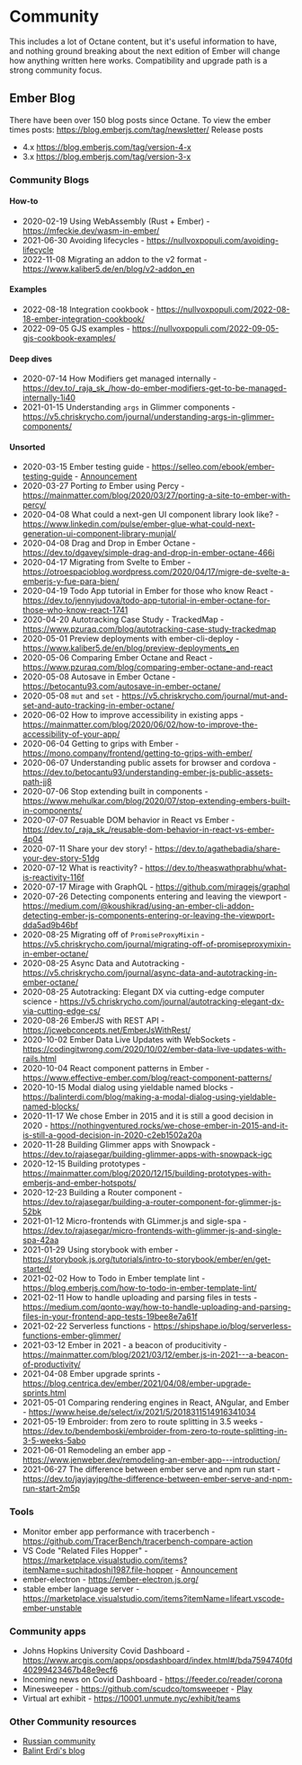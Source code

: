 # Community

This includes a lot of Octane content, but it's useful information to have, and nothing ground breaking about the next edition of Ember will change how anything written here works.
Compatibility and upgrade path is a strong community focus.


## Ember Blog

There have been over 150 blog posts since Octane.
To view the ember times posts: https://blog.emberjs.com/tag/newsletter/
Release posts 
 - 4.x https://blog.emberjs.com/tag/version-4-x
 - 3.x https://blog.emberjs.com/tag/version-3-x


### Community Blogs

#### How-to

 - 2020-02-19 Using WebAssembly (Rust + Ember) - https://mfeckie.dev/wasm-in-ember/
 - 2021-06-30 Avoiding lifecycles - https://nullvoxpopuli.com/avoiding-lifecycle
 - 2022-11-08 Migrating an addon to the v2 format - https://www.kaliber5.de/en/blog/v2-addon_en

#### Examples

 - 2022-08-18 Integration cookbook - https://nullvoxpopuli.com/2022-08-18-ember-integration-cookbook/
 - 2022-09-05 GJS examples - https://nullvoxpopuli.com/2022-09-05-gjs-cookbook-examples/

#### Deep dives

- 2020-07-14 How Modifiers get managed internally - https://dev.to/_raja_sk_/how-do-ember-modifiers-get-to-be-managed-internally-1i40
- 2021-01-15 Understanding `args` in Glimmer components - https://v5.chriskrycho.com/journal/understanding-args-in-glimmer-components/

#### Unsorted

 - 2020-03-15 Ember testing guide - https://selleo.com/ebook/ember-testing-guide - [Announcement](https://twitter.com/PoslinskiNet/status/1239503392386568192)
 - 2020-03-27 Porting _to_ Ember using Percy - https://mainmatter.com/blog/2020/03/27/porting-a-site-to-ember-with-percy/
 - 2020-04-08 What could a next-gen UI component library look like? - https://www.linkedin.com/pulse/ember-glue-what-could-next-generation-ui-component-library-munjal/
 - 2020-04-08 Drag and Drop in Ember Octane - https://dev.to/dgavey/simple-drag-and-drop-in-ember-octane-466i
 - 2020-04-17 Migrating from Svelte to Ember - https://otroespacioblog.wordpress.com/2020/04/17/migre-de-svelte-a-emberjs-y-fue-para-bien/
 - 2020-04-19 Todo App tutorial in Ember for those who know React - https://dev.to/jennyjudova/todo-app-tutorial-in-ember-octane-for-those-who-know-react-1741
 - 2020-04-20 Autotracking Case Study - TrackedMap - https://www.pzuraq.com/blog/autotracking-case-study-trackedmap
 - 2020-05-01 Preview deployments with ember-cli-deploy - https://www.kaliber5.de/en/blog/preview-deployments_en
 - 2020-05-06 Comparing Ember Octane and React - https://www.pzuraq.com/blog/comparing-ember-octane-and-react
 - 2020-05-08 Autosave in Ember Octane - https://betocantu93.com/autosave-in-ember-octane/
 - 2020-05-08 `mut` and `set` - https://v5.chriskrycho.com/journal/mut-and-set-and-auto-tracking-in-ember-octane/
 - 2020-06-02 How to improve accessibility in existing apps - https://mainmatter.com/blog/2020/06/02/how-to-improve-the-accessibility-of-your-app/
 - 2020-06-04 Getting to grips with Ember - https://mono.company/frontend/getting-to-grips-with-ember/
 - 2020-06-07 Understanding public assets for browser and cordova - https://dev.to/betocantu93/understanding-ember-js-public-assets-path-jj8
 - 2020-07-06 Stop extending built in components - https://www.mehulkar.com/blog/2020/07/stop-extending-embers-built-in-components/
 - 2020-07-07 Resuable DOM behavior in React vs Ember - https://dev.to/_raja_sk_/reusable-dom-behavior-in-react-vs-ember-4p04
 - 2020-07-11 Share your dev story! - https://dev.to/agathebadia/share-your-dev-story-51dg
 - 2020-07-12 What is reactivity? - https://dev.to/theaswathprabhu/what-is-reactivity-116f
 - 2020-07-17 Mirage with GraphQL - https://github.com/miragejs/graphql
 - 2020-07-26 Detecting components entering and leaving the viewport - https://medium.com/@koushikrad/using-an-ember-cli-addon-detecting-ember-js-components-entering-or-leaving-the-viewport-dda5ad9b46bf
 - 2020-08-25 Migrating off of `PromiseProxyMixin` - https://v5.chriskrycho.com/journal/migrating-off-of-promiseproxymixin-in-ember-octane/
 - 2020-08-25 Async Data and Autotracking - https://v5.chriskrycho.com/journal/async-data-and-autotracking-in-ember-octane/
 - 2020-08-25 Autotracking: Elegant DX via cutting-edge computer science - https://v5.chriskrycho.com/journal/autotracking-elegant-dx-via-cutting-edge-cs/
 - 2020-08-26 EmberJS with REST API - https://jcwebconcepts.net/EmberJsWithRest/
 - 2020-10-02 Ember Data Live Updates with WebSockets - https://codingitwrong.com/2020/10/02/ember-data-live-updates-with-rails.html
 - 2020-10-04 React component patterns in Ember - https://www.effective-ember.com/blog/react-component-patterns/
 - 2020-10-15 Modal dialog using yieldable named blocks - https://balinterdi.com/blog/making-a-modal-dialog-using-yieldable-named-blocks/
 - 2020-11-17 We chose Ember in 2015 and it is still a good decision in 2020 - https://nothingventured.rocks/we-chose-ember-in-2015-and-it-is-still-a-good-decision-in-2020-c2eb1502a20a
 - 2020-11-28 Building Glimmer apps with Snowpack - https://dev.to/rajasegar/building-glimmer-apps-with-snowpack-igc
 - 2020-12-15 Building prototypes - https://mainmatter.com/blog/2020/12/15/building-prototypes-with-emberjs-and-ember-hotspots/
 - 2020-12-23 Building a Router component - https://dev.to/rajasegar/building-a-router-component-for-glimmer-js-52bk
 - 2021-01-12 Micro-frontends with GLimmer.js and sigle-spa - https://dev.to/rajasegar/micro-frontends-with-glimmer-js-and-single-spa-42aa
 - 2021-01-29 Using storybook with ember - https://storybook.js.org/tutorials/intro-to-storybook/ember/en/get-started/
 - 2021-02-02 How to Todo in Ember template lint - https://blog.emberjs.com/how-to-todo-in-ember-template-lint/
 - 2021-02-11 How to handle uploading and parsing files in tests - https://medium.com/qonto-way/how-to-handle-uploading-and-parsing-files-in-your-frontend-app-tests-19bee8e7a61f
 - 2021-02-22 Serverless functions - https://shipshape.io/blog/serverless-functions-ember-glimmer/
 - 2021-03-12 Ember in 2021 - a beacon of producitivity - https://mainmatter.com/blog/2021/03/12/ember.js-in-2021---a-beacon-of-productivity/
 - 2021-04-08 Ember upgrade sprints - https://blog.centrica.dev/ember/2021/04/08/ember-upgrade-sprints.html
 - 2021-05-01 Comparing rendering engines in React, ANgular, and Ember - https://www.heise.de/select/ix/2021/5/2018311514916341034
 - 2021-05-19 Embroider: from zero to route splitting in 3.5 weeks - https://dev.to/bendemboski/embroider-from-zero-to-route-splitting-in-3-5-weeks-5abo
 - 2021-06-01 Remodeling an ember app - https://www.jenweber.dev/remodeling-an-ember-app---introduction/
 - 2021-06-27 The difference between ember serve and npm run start - https://dev.to/jayjayjpg/the-difference-between-ember-serve-and-npm-run-start-2m5p


### Tools
 - Monitor ember app performance with tracerbench - https://github.com/TracerBench/tracerbench-compare-action
 - VS Code "Related Files Hopper" - https://marketplace.visualstudio.com/items?itemName=suchitadoshi1987.file-hopper - [Announcement](https://twitter.com/suchita009/status/1218310260592496641)
 - ember-electron - https://ember-electron.js.org/
 - stable ember language server - https://marketplace.visualstudio.com/items?itemName=lifeart.vscode-ember-unstable

### Community apps
 - Johns Hopkins University Covid Dashboard - https://www.arcgis.com/apps/opsdashboard/index.html#/bda7594740fd40299423467b48e9ecf6
 - Incoming news on Covid Dashboard - https://feeder.co/reader/corona
 - Minesweeper - https://github.com/scudco/tomsweeper - [Play](https://tomsweeper.scud.co/)
 - Virtual art exhibit - https://10001.unmute.nyc/exhibit/teams

### Other Community resources
 - [Russian community](https://habr.com/ru/articles/483630/)
 - [Balint Erdi's blog](https://balinterdi.com/blog/)
